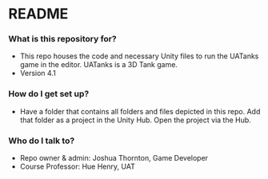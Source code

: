 # README #

### What is this repository for? ###

* This repo houses the code and necessary Unity files to run the UATanks game in the editor. UATanks is a 3D Tank game.
* Version 4.1

### How do I get set up? ###

* Have a folder that contains all folders and files depicted in this repo. Add that folder as a project in the Unity Hub. Open the project via the Hub.

### Who do I talk to? ###

* Repo owner & admin: Joshua Thornton, Game Developer
* Course Professor: Hue Henry, UAT